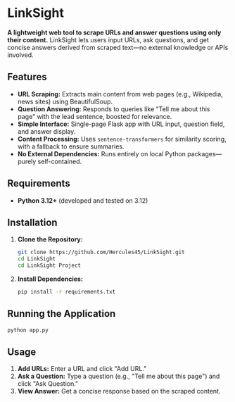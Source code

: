 # LinkSight

**A lightweight web tool to scrape URLs and answer questions using only their content.** LinkSight lets users input URLs, ask questions, and get concise answers derived from scraped text—no external knowledge or APIs involved.

## Features

- **URL Scraping:** Extracts main content from web pages (e.g., Wikipedia, news sites) using BeautifulSoup.
- **Question Answering:** Responds to queries like "Tell me about this page" with the lead sentence, boosted for relevance.
- **Simple Interface:** Single-page Flask app with URL input, question field, and answer display.
- **Content Processing:** Uses `sentence-transformers` for similarity scoring, with a fallback to ensure summaries.
- **No External Dependencies:** Runs entirely on local Python packages—purely self-contained.

## Requirements

- **Python 3.12+** (developed and tested on 3.12)

## Installation

1. **Clone the Repository:**
   ```bash
   git clone https://github.com/Hercules45/LinkSight.git
   cd LinkSight
   cd LinkSight Project
   ```

2. **Install Dependencies:**
   ```bash
   pip install -r requirements.txt
   ```

## Running the Application
   ```bash
   python app.py
   ```

## Usage
1. **Add URLs:** Enter a URL and click "Add URL."
2. **Ask a Question:** Type a question (e.g., "Tell me about this page") and click "Ask Question."
3. **View Answer:** Get a concise response based on the scraped content.


